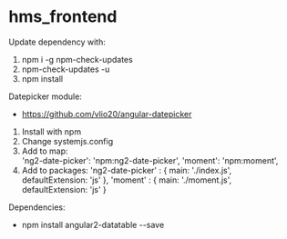 # hms_frontend

Update dependency with:
1. npm i -g npm-check-updates
2. npm-check-updates -u
3. npm install

Datepicker module:
- https://github.com/vlio20/angular-datepicker
1. Install with npm
2. Change systemjs.config
3. Add to map: 	
    'ng2-date-picker': 'npm:ng2-date-picker',
    'moment': 'npm:moment',
4. Add to packages:
      'ng2-date-picker' : {
        main: './index.js',
        defaultExtension: 'js'
      },
      'moment' : {
        main: './moment.js',
        defaultExtension: 'js'
      }

Dependencies:
- npm install angular2-datatable --save
